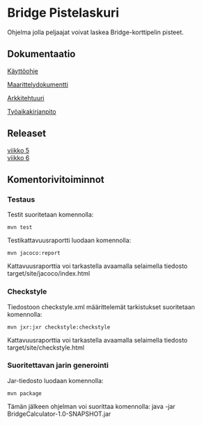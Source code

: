 # Bridge Pistelaskuri

Ohjelma jolla peljaajat voivat laskea Bridge-korttipelin pisteet.


## Dokumentaatio
[Käyttöohje](https://github.com/sillameri/otm-harjoitustyo/blob/master/dokumentointi/k%C3%A4yttoohje.md)

[Maarittelydokumentti](https://github.com/sillameri/otm-harjoitustyo/blob/master/dokumentointi/maarittelydokumentti.md)

[Arkkitehtuuri](https://github.com/sillameri/otm-harjoitustyo/blob/master/dokumentointi/arkkitehtuuri.md)

[Työaikakirjanpito](https://github.com/sillameri/otm-harjoitustyo/blob/master/dokumentointi/ty%C3%B6aikakirjanpito.md)

## Releaset

[viikko 5](https://github.com/sillameri/otm-harjoitustyo/releases/tag/viikko5)  
[viikko 6](https://github.com/sillameri/otm-harjoitustyo/releases/tag/viikko6)

## Komentorivitoiminnot

### Testaus

Testit suoritetaan komennolla: 

```
mvn test  
```
Testikattavuusraportti luodaan komennolla: 
```
mvn jacoco:report    
```
Kattavuusraporttia voi tarkastella avaamalla selaimella tiedosto target/site/jacoco/index.html


### Checkstyle

Tiedostoon checkstyle.xml määrittelemät tarkistukset suoritetaan komennolla:

```
mvn jxr:jxr checkstyle:checkstyle
```
Kattavuusraporttia voi tarkastella avaamalla selaimella tiedosto target/site/checkstyle.html

### Suoritettavan jarin generointi

Jar-tiedosto luodaan komennolla:

```
mvn package  
```
Tämän jälkeen ohjelman voi suorittaa komennolla: java -jar BridgeCalculator-1.0-SNAPSHOT.jar
